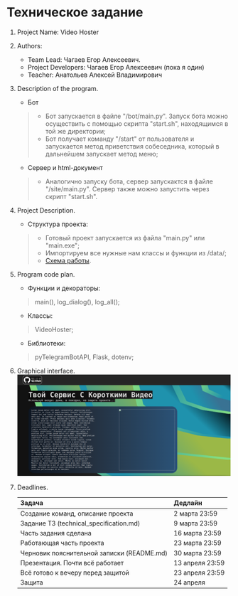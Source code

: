 # Техническое задание

1. Project Name: Video Hoster
2. Authors:
   - Team Lead: Чагаев Егор Алексеевич.
   - Project Developers: Чагаев Егор Алексеевич (пока я один)
   - Teacher: Анатольев Алексей Владимирович
3. Description of the program.
   - Бот
    >- Бот запускается в файле "/bot/main.py". Запуск бота можно осуществить с помощью скрипта "start.sh", находящимся в той же директории;
    >- Бот получает команду "/start" от пользователя и запускается метод приветствия собеседника, который в дальнейшем запускает метод меню;
   - Сервер и html-документ
    >- Аналогично запуску бота, сервер запускактся в файле "/site/main.py". Сервер также можно запустить через скрипт "start.sh".
4. Project Description.
    - Структура проекта:
   > - Готовый проект запускается из файла "main.py" или "main.exe";
   > - Импортируем все нужные нам классы и функции из /data/;
   > - [Схема работы](https://miro.com/app/board/uXjVIcKErGk=/?share_link_id=192393488939).
5. Program code plan.
    - Функции и декораторы:
   > main(), log_dialog(), log_all();
    - Классы:
   > VideoHoster;
    - Библиотеки:
   > pyTelegramBotAPI, Flask, dotenv;
6. Graphical interface.
    ![](site_interface.png)
7. Deadlines.

   | Задача                                     | Дедлайн         |
   |--------------------------------------------|-----------------|
   | Создание команд, описание проекта          | 2 марта 23:59   |
   | Задание ТЗ (technical_specification.md)    | 9 марта 23:59   |
   | Часть задания сделана                      | 16 марта 23:59  |
   | Работающая часть проекта                   | 23 марта 23:59  |
   | Черновик пояснительной записки (README.md) | 30 марта 23:59  |
   | Презентация. Почти всё работает            | 13 апреля 23:59 |
   | Всё готово к вечеру перед защитой          | 23 апреля 23:59 |
   | Защита                                     | 24 апреля       |
